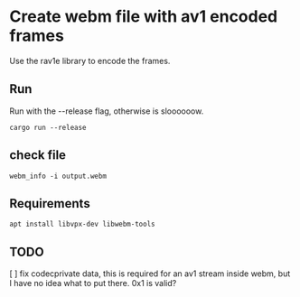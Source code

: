 # Create webm file with av1 encoded frames

Use the rav1e library to encode the frames.

## Run

Run with the --release flag, otherwise is sloooooow.

```
cargo run --release
```

## check file

```
webm_info -i output.webm
```

## Requirements

```
apt install libvpx-dev libwebm-tools
```

## TODO

[ ] fix codecprivate data, this is required for an av1 stream inside webm, but I have no idea what to put there. 0x1 is valid?
